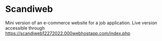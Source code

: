 # Scandiweb
Mini version of an e-commerce website for a job application. Live version accessible through https://scandiweb12272022.000webhostapp.com/index.php
